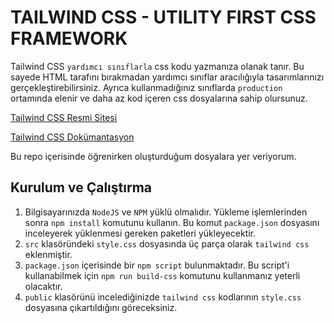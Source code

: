 # TAILWIND CSS - UTILITY FIRST CSS FRAMEWORK

Tailwind CSS `yardımcı sınıflarla` css kodu yazmanıza olanak tanır. Bu sayede HTML tarafını bırakmadan yardımcı sınıflar aracılığıyla tasarımlarınızı gerçekleştirebilirsiniz. Ayrıca kullanmadığınız sınıflarda `production` ortamında elenir ve daha az kod içeren css dosyalarına sahip olursunuz.

[Tailwind CSS Resmi Sitesi](https://tailwindcss.com/)

[Tailwind CSS Dokümantasyon](https://tailwindcss.com/docs)

Bu repo içerisinde öğrenirken oluşturduğum dosyalara yer veriyorum.

## Kurulum ve Çalıştırma
1. Bilgisayarınızda `NodeJS` ve `NPM` yüklü olmalıdır. Yükleme işlemlerinden sonra `npm install` komutunu kullanın. Bu komut `package.json` dosyasını inceleyerek yüklenmesi gereken paketleri yükleyecektir. 
2. `src` klasöründeki `style.css` dosyasında üç parça olarak `tailwind css` eklenmiştir.
3. `package.json` içerisinde bir `npm script` bulunmaktadır. Bu script'i kullanabilmek için `npm run build-css` komutunu kullanmanız yeterli olacaktır.
4. `public` klasörünü incelediğinizde `tailwind css` kodlarının `style.css` dosyasına çıkartıldığını göreceksiniz.